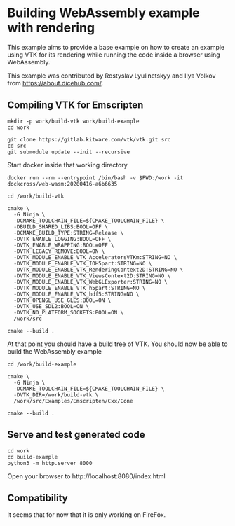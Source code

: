 # Building WebAssembly example with rendering

This example aims to provide a base example on how to create an example using
VTK for its rendering while running the code inside a browser using WebAssembly.

This example was contributed by Rostyslav Lyulinetskyy and Ilya Volkov from
https://about.dicehub.com/.

## Compiling VTK for Emscripten

```
mkdir -p work/build-vtk work/build-example
cd work

git clone https://gitlab.kitware.com/vtk/vtk.git src
cd src
git submodule update --init --recursive
```

Start docker inside that working directory

```
docker run --rm --entrypoint /bin/bash -v $PWD:/work -it dockcross/web-wasm:20200416-a6b6635

cd /work/build-vtk

cmake \
  -G Ninja \
  -DCMAKE_TOOLCHAIN_FILE=${CMAKE_TOOLCHAIN_FILE} \
  -DBUILD_SHARED_LIBS:BOOL=OFF \
  -DCMAKE_BUILD_TYPE:STRING=Release \
  -DVTK_ENABLE_LOGGING:BOOL=OFF \
  -DVTK_ENABLE_WRAPPING:BOOL=OFF \
  -DVTK_LEGACY_REMOVE:BOOL=ON \
  -DVTK_MODULE_ENABLE_VTK_AcceleratorsVTKm:STRING=NO \
  -DVTK_MODULE_ENABLE_VTK_IOH5part:STRING=NO \
  -DVTK_MODULE_ENABLE_VTK_RenderingContext2D:STRING=NO \
  -DVTK_MODULE_ENABLE_VTK_ViewsContext2D:STRING=NO \
  -DVTK_MODULE_ENABLE_VTK_WebGLExporter:STRING=NO \
  -DVTK_MODULE_ENABLE_VTK_h5part:STRING=NO \
  -DVTK_MODULE_ENABLE_VTK_hdf5:STRING=NO \
  -DVTK_OPENGL_USE_GLES:BOOL=ON \
  -DVTK_USE_SDL2:BOOL=ON \
  -DVTK_NO_PLATFORM_SOCKETS:BOOL=ON \
  /work/src

cmake --build .
```

At that point you should have a build tree of VTK.
You should now be able to build the WebAssembly example

```
cd /work/build-example

cmake \
  -G Ninja \
  -DCMAKE_TOOLCHAIN_FILE=${CMAKE_TOOLCHAIN_FILE} \
  -DVTK_DIR=/work/build-vtk \
  /work/src/Examples/Emscripten/Cxx/Cone

cmake --build .
```

## Serve and test generated code

```
cd work
cd build-example
python3 -m http.server 8000
```

Open your browser to http://localhost:8080/index.html

## Compatibility

It seems that for now that it is only working on FireFox.
